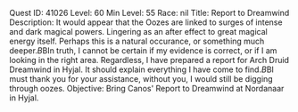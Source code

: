 Quest ID: 41026
Level: 60
Min Level: 55
Race: nil
Title: Report to Dreamwind
Description: It would appear that the Oozes are linked to surges of intense and dark magical powers. Lingering as an after effect to great magical energy itself. Perhaps this is a natural occurance, or something much deeper.$B$BIn truth, I cannot be certain if my evidence is correct, or if I am looking in the right area. Regardless, I have prepared a report for Arch Druid Dreamwind in Hyjal. It should explain everything I have come to find.$B$BI must thank you for your assistance, without you, I would still be digging through oozes.
Objective: Bring Canos' Report to Dreamwind at Nordanaar in Hyjal.
